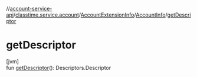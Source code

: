 //[account-service-api](../../../../index.md)/[classtime.service.account](../../index.md)/[AccountExtensionInfo](../index.md)/[AccountInfo](index.md)/[getDescriptor](get-descriptor.md)

# getDescriptor

[jvm]\
fun [getDescriptor](get-descriptor.md)(): Descriptors.Descriptor
